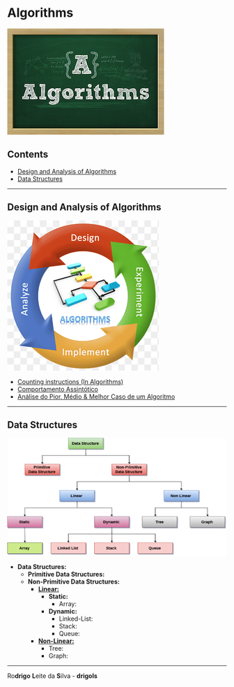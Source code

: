 # Algorithms

![img](res/algorithms-logo.webp)

## Contents

 - [Design and Analysis of Algorithms](#daa)
 - [Data Structures](#ds)

---

<div id="daa"></div>

## Design and Analysis of Algorithms

![daa-logo](res/daa.png)

 - [Counting instructions (In Algorithms)](modules/daa/counting-statements.md)
 - [Comportamento Assintótico](modules/daa/asymptotic-behavior)
 - [Análise do Pior, Médio & Melhor Caso de um Algoritmo](modules/daa/worst-average-and-best-cases)

---

<div id="ds"></div>

## Data Structures

![ds-logo](res/ds-logo.png)

 - **Data Structures:**
   - **Primitive Data Structures:**
   - **Non-Primitive Data Structures:**
     - **[Linear:](modules/ds/linear/linear-ds.md)**
       - **Static:**
         - Array:
       - **Dynamic:**
         - Linked-List:
         - Stack:
         - Queue:
     - **[Non-Linear:](modules/ds/non-linear/non-linear-ds.md)**
       - Tree:
       - Graph:

---

Ro**drigo** **L**eite da **S**ilva - **drigols**
